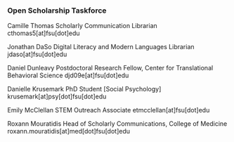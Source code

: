 ### Open Scholarship Taskforce

Camille Thomas
Scholarly Communication Librarian
cthomas5[at]fsu[dot]edu

Jonathan DaSo
Digital Literacy and Modern Languages Librarian
jdaso[at]fsu[dot]edu

Daniel Dunleavy
Postdoctoral Research Fellow, Center for Translational Behavioral Science
djd09e[at]fsu[dot]edu

Danielle Krusemark
PhD Student [Social Psychology]
krusemark[at]psy[dot]fsu[dot]edu

Emily McClellan
STEM Outreach Associate
etmcclellan[at]fsu[dot]edu

Roxann Mouratidis
Head of Scholarly Communications, College of Medicine
roxann.mouratidis[at]med[dot]fsu[dot]edu
